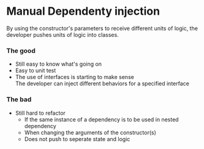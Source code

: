 ﻿# Manual Dependenty injection
By using the constructor's parameters to receive different units of logic, the 
developer pushes units of logic into classes.

### The good
* Still easy to know what's going on
* Easy to unit test
* The use of interfaces is starting to make sense  
  The developer can inject different behaviors for a specified interface

### The bad

* Still hard to refactor
  * If the same instance of a dependency is to be used in nested dependency
  * When changing the arguments of the constructor(s)
  * Does not push to seperate state and logic